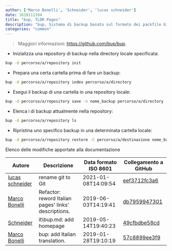 ```yaml
---
author: ['Marco Bonelli', 'Schneider', 'lucas schneider']
date: 1610111394
title: "bup, TLDR Pages"
description: "bup, Sistema di backup basato sul formato dei packfile Git, fornendo salvataggi incrementali veloci e deduplicazione globale."
categories: "common"
---
```

> Maggiori informazioni: <https://github.com/bup/bup>.

- Inizializza una repository di backup nella directory locale specificata:

```bash
bup -d percorso/a/repository init
```

- Prepara una certa cartella prima di fare un backup:

```bash
bup -d percorso/a/repository index percorso/a/directory
```

- Esegui il backup di una cartella in una repository locale:

```bash
bup -d percorso/a/repository save -n nome_backup percorso/a/directory
```

- Elenca i di backup attualmente nella repository:

```bash
bup -d percorso/a/repository ls
```

- Ripristina uno specifico backup in una determinata cartella locale:

```bash
bup -d percorso/a/repository restore -C percorso/a/destinazione nome_backup
```
Elenco delle modifiche apportate alla documentazione


Autore | Descrizione | Data formato ISO 8601 | Collegamento a GitHub
------|-----|-----|-----
[lucas schneider](mailto:casdpa@gmail.com) | rename git to Git | 2021-01-08T14:09:54 | [eef3712fc3a6](https://github.com/tldr-pages/tldr/commit/eef3712fc3a6a3774384b2e4ed934583c8349d75)
[Marco Bonelli](mailto:marco@mebeim.net) | Refactor: reword Italian pages' links' descriptions. | 2019-06-03T14:19:41 | [db7959947301](https://github.com/tldr-pages/tldr/commit/db795994730108131d36e7a50b67378e79e27c10)
[Schneider](mailto:lucas.schneider@sap.com) | it\bup.md: add homepage | 2019-05-14T19:40:23 | [49cfbdbe58cd](https://github.com/tldr-pages/tldr/commit/49cfbdbe58cde530dd8b9a14175b922d4a220644)
[Marco Bonelli](mailto:mb5.marcob@gmail.com) | bup: add Italian translation. | 2019-01-28T19:10:19 | [57c8899ee3f9](https://github.com/tldr-pages/tldr/commit/57c8899ee3f9c0263d47cb50ff404ff385dc39fc)

